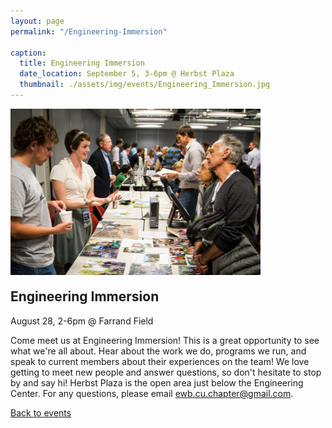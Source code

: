 ```yaml
---
layout: page
permalink: "/Engineering-Immersion"

caption:
  title: Engineering Immersion
  date_location: September 5, 3-6pm @ Herbst Plaza
  thumbnail: ./assets/img/events/Engineering_Immersion.jpg
---
```


<img src="./assets/img/events/Engineering_Immersion.jpg" alt="Engineering Immersion" width="400"/>

<div style="margin-top:-10px">
	<h2 class="section-heading text-uppercase">Engineering Immersion</h2>
</div>

<div>
  <p class="text-muted">August 28, 2-6pm @ Farrand Field</p>
</div>

Come meet us at Engineering Immersion! This is a great opportunity to see what we're all about. Hear about the work we do, programs we run, and speak to current members about their experiences on the team! We love getting to meet new people and answer questions, so don't hesitate to stop by and say hi! Herbst Plaza is the open area just below the Engineering Center. For any questions, please email <a href="mailto:ewb.cu.chapter@gmail.com">ewb.cu.chapter@gmail.com</a>.

<a href="/ewbcu/events"><u>Back to events</u></a>